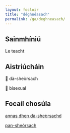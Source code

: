 ```yaml
---
layout: focloir
title: "déghnéasach"
permalink: /ga/deghneasach/
---
```


## Sainmhíniú

Le teacht

## Aistriúcháin

&#x1f3f4;&#xe0067;&#xe0062;&#xe0073;&#xe0063;&#xe0074;&#xe007f; dà-sheòrsach

&#x1f3f4;&#xe0067;&#xe0062;&#xe0065;&#xe006e;&#xe0067;&#xe007f; bisexual

## Focail chosúla

[annas dhen dà-sheòrsachd](https://faclair.lgbt/annas-dhen-da-sheorsachd/)

[pan-sheòrsach](https://faclair.lgbt/pan-sheorsach/)